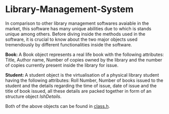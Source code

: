 # Library-Management-System
In comparison to other library management softwares avaiable in the market, this software has many unique abilities due to which is stands unique among others. Before diving inside the methods used in the software, it is crucial to know about the two major objects used tremendously by different functionalities inside the software.

<b>Book: </b>
A Book object represents a real life book with the following attributes: Title, Author name, Number of copies owned by the library and the number of copies currently present inside the library for issue.

<b>Student: </b>
A student object is the virtualisation of a physical library student having the following attributes: Roll Number, Number of books issued to the student and the details regarding the time of issue, date of issue and the title of book issued, all these details are packed together in form of an structure object <i>IshDetails</i>.

Both of the above objects can be found in [class.h](class.h).
